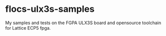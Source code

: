 # flocs-ulx3s-samples
My samples and tests on the FGPA ULX3S board and opensource toolchain for Lattice ECP5 fpga.
